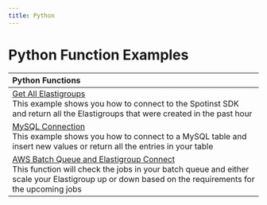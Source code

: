 ```yaml
---
title: Python
---
```


# Python Function Examples

|Python Functions| 
|:--------------------------- |
|[Get All Elastigroups](./python-spotinst-sdk-getGroups) </br> This example shows you how to connect to the Spotinst SDK and return all the Elastigroups that were created in the past hour|
|[MySQL Connection](./python-mysql-connection) </br> This example shows you how to connect to a MySQL table and insert new values or return all the entries in your table|
|[AWS Batch Queue and Elastigroup Connect](./python-aws-batch) </br> This function will check the jobs in your batch queue and either scale your Elastigroup up or down based on the requirements for the upcoming jobs| python |